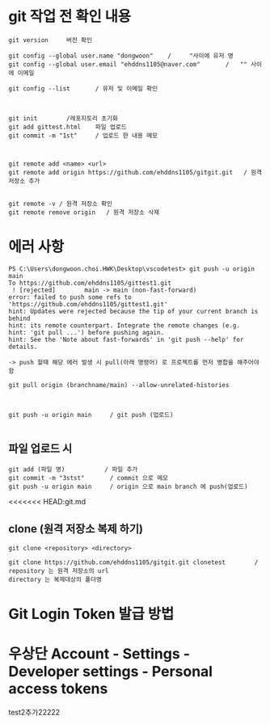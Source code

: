 
git 작업 전 확인 내용
==========

```
git version     버전 확인

git config --global user.name "dongwoon"    /     "사이에 유저 명
git config --global user.email "ehddns1105@naver.com"       /   "" 사이에 이메일

git config --list       / 유저 및 이메일 확인



git init        /레포지토리 초기화
git add gittest.html    파일 업로드
git commit -m "1st"     / 업로드 한 내용 메모



git remote add <name> <url>
git remote add origin https://github.com/ehddns1105/gitgit.git   / 원격 저장소 추가


git remote -v / 원격 저장소 확인
git remote remove origin   / 원격 저장소 삭제
```


에러 사항
========

```
PS C:\Users\dongwoon.choi.HWK\Desktop\vscodetest> git push -u origin main
To https://github.com/ehddns1105/gittest1.git
 ! [rejected]        main -> main (non-fast-forward)
error: failed to push some refs to 'https://github.com/ehddns1105/gittest1.git'
hint: Updates were rejected because the tip of your current branch is behind
hint: its remote counterpart. Integrate the remote changes (e.g.
hint: 'git pull ...') before pushing again.
hint: See the 'Note about fast-forwards' in 'git push --help' for details.

-> push 할때 해당 에러 발생 시 pull(아래 명령어) 로 프로젝트를 먼저 병합을 해주어야 함

git pull origin (branchname/main) --allow-unrelated-histories



git push -u origin main     / git push (업로드)


```


파일 업로드 시
---
```
git add (파일 명)           / 파일 추가
git commit -m "3stst"       / commit 으로 메모
git push -u origin main     / origin 으로 main branch 에 push(업로드)
```

<<<<<<< HEAD:git.md


clone (원격 저장소 복제 하기)
---

```
git clone <repository> <directory>

git clone https://github.com/ehddns1105/gitgit.git clonetest        / 
repository 는 원격 저장소의 url
directory 는 복제대상의 폴더명
```




Git Login Token 발급 방법
===

우상단 Account - Settings - Developer settings - Personal access tokens
=======
test2추가22222